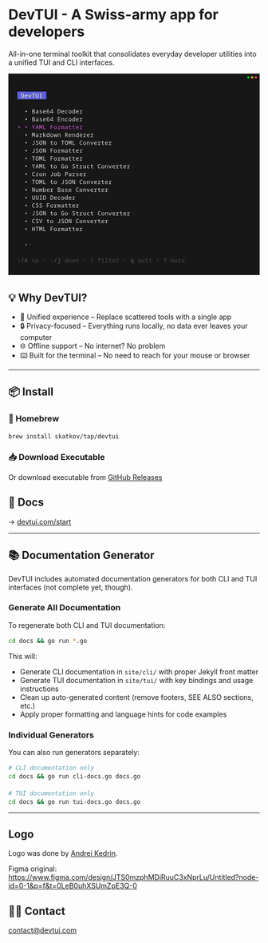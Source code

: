 # **DevTUI** - A Swiss-army app for developers

All-in-one terminal toolkit that consolidates everyday developer utilities into a unified TUI and CLI interfaces.

![devtui](/site/assets/img/devtui.png)

## 💡 Why DevTUI?

 - 🧰 Unified experience – Replace scattered tools with a single app
 - 🔒 Privacy-focused – Everything runs locally, no data ever leaves your computer
 - 🌐 Offline support – No internet? No problem
 - ⌨️ Built for the terminal – No need to reach for your mouse or browser

---

## 📦 Install
### 🧃 Homebrew
```
brew install skatkov/tap/devtui
```
### 📥 Download Executable

Or download executable from [GitHub Releases](https://github.com/skatkov/homebrew-tap/releases?q=devtui&expanded=true)

## 🚀 Docs
-> [devtui.com/start](https://devtui.com/start)

---

## 📚 Documentation Generator

DevTUI includes automated documentation generators for both CLI and TUI interfaces (not complete yet, though).

### Generate All Documentation
To regenerate both CLI and TUI documentation:

```bash
cd docs && go run *.go
```

This will:
- Generate CLI documentation in `site/cli/` with proper Jekyll front matter
- Generate TUI documentation in `site/tui/` with key bindings and usage instructions
- Clean up auto-generated content (remove footers, SEE ALSO sections, etc.)
- Apply proper formatting and language hints for code examples

### Individual Generators
You can also run generators separately:

```bash
# CLI documentation only
cd docs && go run cli-docs.go docs.go

# TUI documentation only
cd docs && go run tui-docs.go docs.go
```

---

## Logo
Logo was done by [Andrei Kedrin](https://linktr.ee/andreikedrin).

Figma original:
https://www.figma.com/design/JTS0mzphMDiRuuC3xNprLu/Untitled?node-id=0-1&p=f&t=0LeB0uhXSUmZpE3Q-0

## 🧑‍💻 Contact
contact@devtui.com
